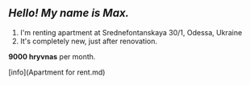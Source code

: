 ## _Hello! My name is Max._

1.  I'm renting apartment at Srednefontanskaya 30/1, Odessa, Ukraine
2.  It's completely new, just after renovation.

**9000 hryvnas** per month.

[info](Apartment for rent.md)
